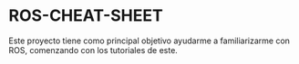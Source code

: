 # ROS-CHEAT-SHEET
Este proyecto tiene como principal objetivo ayudarme a familiarizarme con ROS, comenzando con los tutoriales de este.
